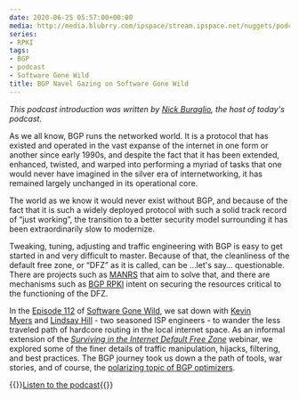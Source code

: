 ```yaml
---
date: 2020-06-25 05:57:00+00:00
media: http://media.blubrry.com/ipspace/stream.ipspace.net/nuggets/podcast/Show_112-BGP_Navel_Gazing.mp3
series:
- RPKI
tags:
- BGP
- podcast
- Software Gone Wild
title: BGP Navel Gazing on Software Gone Wild
---
```

_This podcast introduction was written by [Nick Buraglio](https://www.ipspace.net/Expert:Nick_Buraglio), the host of today's podcast._

As we all know, BGP runs the networked world. It is a protocol that has existed and operated in the vast expanse of the internet in one form or another since early 1990s, and despite the fact that it has been extended, enhanced, twisted, and warped into performing a myriad of tasks that one would never have imagined in the silver era of internetworking, it has remained largely unchanged in its operational core.

The world as we know it would never exist without BGP, and because of the fact that it is such a widely deployed protocol with such a solid track record of “just working”, the transition to a better security model surrounding it has been extraordinarily slow to modernize. 
<!--more-->
Tweaking, tuning, adjusting and traffic engineering with BGP is easy to get started in and very difficult to master. Because of that, the cleanliness of the default free zone, or “DFZ” as it is called, can be …let's say… questionable. There are projects such as [MANRS](https://www.manrs.org/) that aim to solve that, and there are mechanisms such as [BGP RPKI](https://tools.ietf.org/html/rfc8210) intent on securing the resources critical to the functioning of the DFZ.

In the [Episode 112](http://media.blubrry.com/ipspace/stream.ipspace.net/nuggets/podcast/Show_112-BGP_Navel_Gazing.mp3) of [Software Gone Wild](https://www.ipspace.net/Podcast/Software_Gone_Wild/), we sat down with [Kevin Myers](https://twitter.com/stubarea51) and [Lindsay Hill](https://twitter.com/northlandboy) - two seasoned ISP engineers - to wander the less traveled path of hardcore routing in the local internet space. As an informal extension of the [_Surviving in the Internet Default Free Zone_](https://www.ipspace.net/Surviving_the_Internet_Default_Free_Zone) webinar, we explored some of the finer details of traffic manipulation, hijacks, filtering, and best practices. The BGP journey took us down a the path of tools, war stories, and of course, the [polarizing topic of BGP optimizers](https://forwardingplane.net/2019/06/29/the-bgp-conundrum/).

{{<jump>}}[Listen to the podcast](http://media.blubrry.com/ipspace/stream.ipspace.net/nuggets/podcast/Show_112-BGP_Navel_Gazing.mp3){{</jump>}}
